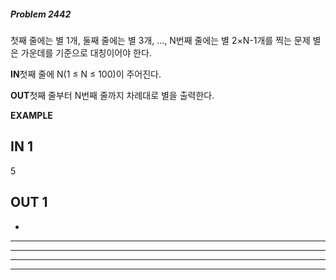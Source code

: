 #####   Problem 2442  ######
첫째 줄에는 별 1개, 둘째 줄에는 별 3개, ..., N번째 줄에는 별 2×N-1개를 찍는 문제
별은 가운데를 기준으로 대칭이어야 한다.


 **IN**첫째 줄에 N(1 ≤ N ≤ 100)이 주어진다.


 **OUT**첫째 줄부터 N번째 줄까지 차례대로 별을 출력한다.


 **EXAMPLE**
## IN 1 ###
5
## OUT 1 ###
*
   ***
  *****
 *******
*********
